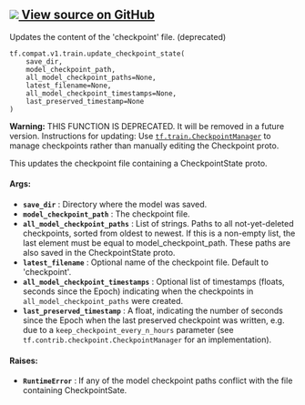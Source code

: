 [ ![](https://tensorflow.google.cn/images/GitHub-Mark-32px.png) View source on
GitHub
](https://github.com/tensorflow/tensorflow/blob/r2.0/tensorflow/python/training/checkpoint_management.py#L124-L167)  
---  
  
Updates the content of the 'checkpoint' file. (deprecated)

    
    
    tf.compat.v1.train.update_checkpoint_state(
        save_dir,
        model_checkpoint_path,
        all_model_checkpoint_paths=None,
        latest_filename=None,
        all_model_checkpoint_timestamps=None,
        last_preserved_timestamp=None
    )
    

**Warning:** THIS FUNCTION IS DEPRECATED. It will be removed in a future
version. Instructions for updating: Use
[`tf.train.CheckpointManager`](https://tensorflow.google.cn/api_docs/python/tf/train/CheckpointManager)
to manage checkpoints rather than manually editing the Checkpoint proto.

This updates the checkpoint file containing a CheckpointState proto.

#### Args:

  * **`save_dir`** : Directory where the model was saved.
  * **`model_checkpoint_path`** : The checkpoint file.
  * **`all_model_checkpoint_paths`** : List of strings. Paths to all not-yet-deleted checkpoints, sorted from oldest to newest. If this is a non-empty list, the last element must be equal to model_checkpoint_path. These paths are also saved in the CheckpointState proto.
  * **`latest_filename`** : Optional name of the checkpoint file. Default to 'checkpoint'.
  * **`all_model_checkpoint_timestamps`** : Optional list of timestamps (floats, seconds since the Epoch) indicating when the checkpoints in `all_model_checkpoint_paths` were created.
  * **`last_preserved_timestamp`** : A float, indicating the number of seconds since the Epoch when the last preserved checkpoint was written, e.g. due to a `keep_checkpoint_every_n_hours` parameter (see `tf.contrib.checkpoint.CheckpointManager` for an implementation).

#### Raises:

  * **`RuntimeError`** : If any of the model checkpoint paths conflict with the file containing CheckpointSate.

